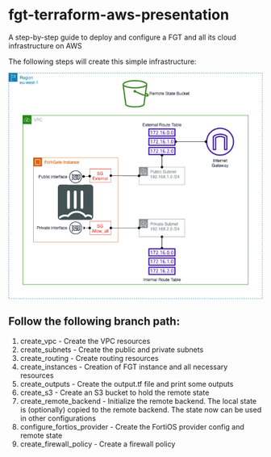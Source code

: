 # fgt-terraform-aws-presentation
A step-by-step guide to deploy and configure a FGT and all its cloud infrastructure on AWS

The following steps will create this simple infrastructure:

![](https://github.com/nascorreia/ftnt-terraform-aws-presentation/blob/267475f7ba3dd54582d1244be5eb825f4f83c403/AWS-Terraform-Presentation.drawio.png)

## Follow the following branch path:

1. create_vpc - Create the VPC resources
2. create_subnets - Create the public and private subnets
3. create_routing - Create routing resources
4. create_instances - Creation of FGT instance and all necessary resources
5. create_outputs - Create the output.tf file and print some outputs
6. create_s3 - Create an S3 bucket to hold the remote state
7. create_remote_backend - Initialize the remote backend. The local state is (optionally) copied to the remote backend. The state now can be used in other configurations
8. configure_fortios_provider - Create the FortiOS provider config and remote state
9. create_firewall_policy - Create a firewall policy
